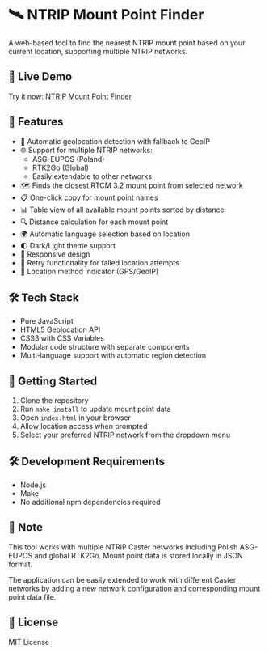 # 🛰️ NTRIP Mount Point Finder

A web-based tool to find the nearest NTRIP mount point based on your current location, supporting multiple NTRIP networks.

## 🔗 Live Demo

Try it now: [NTRIP Mount Point Finder](https://danielmroczek.github.io/nearest-mountpoint/)

## 🎯 Features

- 📍 Automatic geolocation detection with fallback to GeoIP
- 🌐 Support for multiple NTRIP networks:
  - ASG-EUPOS (Poland)
  - RTK2Go (Global)
  - Easily extendable to other networks
- 🗺️ Finds the closest RTCM 3.2 mount point from selected network
- 📋 One-click copy for mount point names
- 📊 Table view of all available mount points sorted by distance
- 🔍 Distance calculation for each mount point
- 🌍 Automatic language selection based on location
- 🌓 Dark/Light theme support
- 📱 Responsive design
- 🔄 Retry functionality for failed location attempts
- 📍 Location method indicator (GPS/GeoIP)

## 🛠️ Tech Stack

- Pure JavaScript
- HTML5 Geolocation API
- CSS3 with CSS Variables
- Modular code structure with separate components
- Multi-language support with automatic region detection

## 🚀 Getting Started

1. Clone the repository
2. Run `make install` to update mount point data
3. Open `index.html` in your browser
4. Allow location access when prompted
5. Select your preferred NTRIP network from the dropdown menu

## 🛠️ Development Requirements

- Node.js
- Make
- No additional npm dependencies required

## 📝 Note

This tool works with multiple NTRIP Caster networks including Polish ASG-EUPOS and global RTK2Go. Mount point data is stored locally in JSON format.

The application can be easily extended to work with different Caster networks by adding a new network configuration and corresponding mount point data file.

## 📄 License

MIT License
